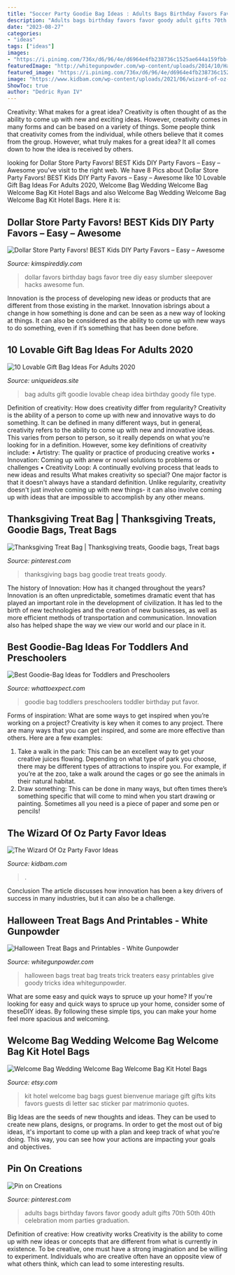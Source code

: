 ```yaml
---
title: "Soccer Party Goodie Bag Ideas : Adults Bags Birthday Favors Favor Goody Adult Gifts 70th 50th 40th Celebration Mom Parties Graduation"
description: "Adults bags birthday favors favor goody adult gifts 70th 50th 40th celebration mom parties graduation"
date: "2023-08-27"
categories:
- "ideas"
tags: ["ideas"]
images:
- "https://i.pinimg.com/736x/d6/96/4e/d6964e4fb238736c1525ae644a159fbb--graduation-celebration-graduation-ideas.jpg"
featuredImage: "http://whitegunpowder.com/wp-content/uploads/2014/10/Halloween-no-tricks-just-treats-Bags-w700-x-933h-1.jpg"
featured_image: "https://i.pinimg.com/736x/d6/96/4e/d6964e4fb238736c1525ae644a159fbb--graduation-celebration-graduation-ideas.jpg"
image: "https://www.kidbam.com/wp-content/uploads/2021/06/wizard-of-oz-party-favor-ideas-2.jpg"
ShowToc: true
author: "Dedric Ryan IV"
---
```



Creativity: What makes for a great idea?
Creativity is often thought of as the ability to come up with new and exciting ideas. However, creativity comes in many forms and can be based on a variety of things. Some people think that creativity comes from the individual, while others believe that it comes from the group. However, what truly makes for a great idea? It all comes down to how the idea is received by others.

	

		
looking for Dollar Store Party Favors! BEST Kids DIY Party Favors – Easy – Awesome you've visit to the right web. We have 8 Pics about Dollar Store Party Favors! BEST Kids DIY Party Favors – Easy – Awesome like 10 Lovable Gift Bag Ideas For Adults 2020, Welcome Bag Wedding Welcome Bag Welcome Bag Kit Hotel Bags and also Welcome Bag Wedding Welcome Bag Welcome Bag Kit Hotel Bags. Here it is:
		
    
## Dollar Store Party Favors! BEST Kids DIY Party Favors – Easy – Awesome

<img loading=lazy src="https://kimspireddiy.com/wp-content/uploads/2020/01/party-favors-dollar-store-eyelashes-3.jpg" onerror="this.onerror=null;this.src='https://tse3.mm.bing.net/th?id=OIP.N3r7upjtuvAYXigMPwh0tAHaJ4&amp;pid=15.1';" alt="Dollar Store Party Favors! BEST Kids DIY Party Favors – Easy – Awesome">

_Source: kimspireddiy.com_

>dollar favors birthday bags favor tree diy easy slumber sleepover hacks awesome fun. 

	

Innovation is the process of developing new ideas or products that are different from those existing in the market. Innovation isbrings about a change in how something is done and can be seen as a new way of looking at things. It can also be considered as the ability to come up with new ways to do something, even if it’s something that has been done before.

    
## 10 Lovable Gift Bag Ideas For Adults 2020

<img loading=lazy src="https://www.uniqueideas.site/wp-content/uploads/58-cheap-goodie-bag-ideas-for-adults-cute-goodie-bag-idea-goodie.jpg" onerror="this.onerror=null;this.src='https://tse4.mm.bing.net/th?id=OIP.XuIfpXbHKk_PcFLIWwz1jAHaHz&amp;pid=15.1';" alt="10 Lovable Gift Bag Ideas For Adults 2020">

_Source: uniqueideas.site_

>bag adults gift goodie lovable cheap idea birthday goody file type. 

	

Definition of creativity: How does creativity differ from regularity?
Creativity is the ability of a person to come up with new and innovative ways to do something. It can be defined in many different ways, but in general, creativity refers to the ability to come up with new and innovative ideas. This varies from person to person, so it really depends on what you're looking for in a definition. However, some key definitions of creativity include: • Artistry: The quality or practice of producing creative works • Innovation: Coming up with anew or novel solutions to problems or challenges • Creativity Loop: A continually evolving process that leads to new ideas and results 
What makes creativity so special? One major factor is that it doesn't always have a standard definition. Unlike regularity, creativity doesn't just involve coming up with new things- it can also involve coming up with ideas that are impossible to accomplish by any other means.

    
## Thanksgiving Treat Bag | Thanksgiving Treats, Goodie Bags, Treat Bags

<img loading=lazy src="https://i.pinimg.com/originals/18/a3/a7/18a3a7c7e2ee64ab98e2acae0d41a200.jpg" onerror="this.onerror=null;this.src='https://tse2.mm.bing.net/th?id=OIP.kmnOiq-w0ot3Jm3hdr5mlAHaJ4&amp;pid=15.1';" alt="Thanksgiving Treat Bag | Thanksgiving treats, Goodie bags, Treat bags">

_Source: pinterest.com_

>thanksgiving bags bag goodie treat treats goody. 

	

The history of Innovation: How has it changed throughout the years?
Innovation is an often unpredictable, sometimes dramatic event that has played an important role in the development of civilization. It has led to the birth of new technologies and the creation of new businesses, as well as more efficient methods of transportation and communication. Innovation also has helped shape the way we view our world and our place in it.

    
## Best Goodie-Bag Ideas For Toddlers And Preschoolers

<img loading=lazy src="http://images.agoramedia.com/wte3.0/gcms/Best-Goodie-Bag-Ideas-for-Toddlers-and-Preschoolers-722x406.jpg?width=574" onerror="this.onerror=null;this.src='https://tse1.mm.bing.net/th?id=OIP.hXPAzxpN4RU3wnIUFF9j6QHaEJ&amp;pid=15.1';" alt="Best Goodie-Bag Ideas for Toddlers and Preschoolers">

_Source: whattoexpect.com_

>goodie bag toddlers preschoolers toddler birthday put favor. 

	

Forms of inspiration: What are some ways to get inspired when you’re working on a project?
Creativity is key when it comes to any project. There are many ways that you can get inspired, and some are more effective than others. Here are a few examples: 
1. Take a walk in the park: This can be an excellent way to get your creative juices flowing. Depending on what type of park you choose, there may be different types of attractions to inspire you. For example, if you’re at the zoo, take a walk around the cages or go see the animals in their natural habitat. 
2. Draw something: This can be done in many ways, but often times there’s something specific that will come to mind when you start drawing or painting. Sometimes all you need is a piece of paper and some pen or pencils!

    
## The Wizard Of Oz Party Favor Ideas

<img loading=lazy src="https://www.kidbam.com/wp-content/uploads/2021/06/wizard-of-oz-party-favor-ideas-2.jpg" onerror="this.onerror=null;this.src='https://tse4.mm.bing.net/th?id=OIP.hvyvHHMR_E8DEA9BTJJ3xQHaPH&amp;pid=15.1';" alt="The Wizard Of Oz Party Favor Ideas">

_Source: kidbam.com_

>. 

	

Conclusion
The article discusses how innovation has been a key drivers of success in many industries, but it can also be a challenge.

    
## Halloween Treat Bags And Printables - White Gunpowder

<img loading=lazy src="http://whitegunpowder.com/wp-content/uploads/2014/10/Halloween-no-tricks-just-treats-Bags-w700-x-933h-1.jpg" onerror="this.onerror=null;this.src='https://tse3.mm.bing.net/th?id=OIP.lwLm5IYME3ZZVAyWuifVMQHaJ3&amp;pid=15.1';" alt="Halloween Treat Bags and Printables - White Gunpowder">

_Source: whitegunpowder.com_

>halloween bags treat bag treats trick treaters easy printables give goody tricks idea whitegunpowder. 

	

What are some easy and quick ways to spruce up your home?
If you're looking for easy and quick ways to spruce up your home, consider some of theseDIY ideas. By following these simple tips, you can make your home feel more spacious and welcoming.

    
## Welcome Bag Wedding Welcome Bag Welcome Bag Kit Hotel Bags

<img loading=lazy src="https://img.etsystatic.com/il/4ab42d/921225702/il_570xN.921225702_i765.jpg?version=0" onerror="this.onerror=null;this.src='https://tse2.mm.bing.net/th?id=OIP.6QPXjAfdKVKakrcQ7k92UAHaJ4&amp;pid=15.1';" alt="Welcome Bag Wedding Welcome Bag Welcome Bag Kit Hotel Bags">

_Source: etsy.com_

>kit hotel welcome bag bags guest bienvenue mariage gift gifts kits favors guests di letter sac sticker par matrimonio quotes. 

	

Big Ideas are the seeds of new thoughts and ideas. They can be used to create new plans, designs, or programs. In order to get the most out of big ideas, it's important to come up with a plan and keep track of what you're doing. This way, you can see how your actions are impacting your goals and objectives.

    
## Pin On Creations

<img loading=lazy src="https://i.pinimg.com/736x/d6/96/4e/d6964e4fb238736c1525ae644a159fbb--graduation-celebration-graduation-ideas.jpg" onerror="this.onerror=null;this.src='https://tse2.mm.bing.net/th?id=OIP.lpvT1vzlx85FlJMnjq-aBQHaHa&amp;pid=15.1';" alt="Pin on Creations">

_Source: pinterest.com_

>adults bags birthday favors favor goody adult gifts 70th 50th 40th celebration mom parties graduation. 

	

Definition of creative: How creativity works
Creativity is the ability to come up with new ideas or concepts that are different from what is currently in existence. To be creative, one must have a strong imagination and be willing to experiment. Individuals who are creative often have an opposite view of what others think, which can lead to some interesting results.

